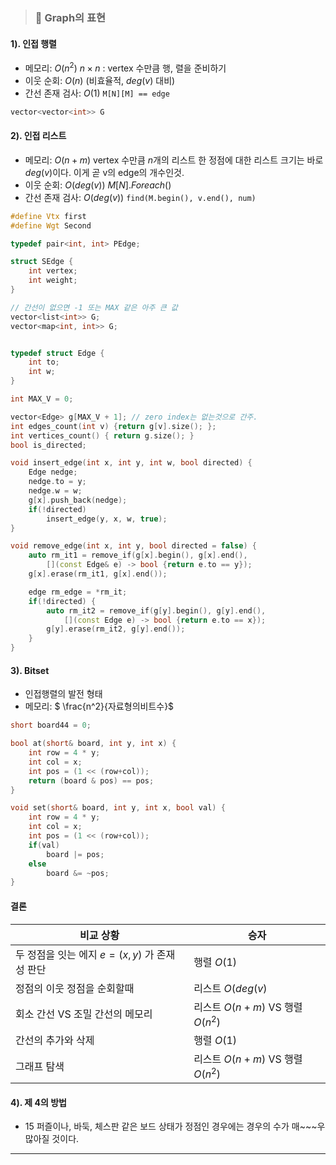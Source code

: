 > ### 📄 Graph의 표현

#### 1). 인접 행렬

* 메모리: $O(n^2)$
	$n \times n$ : vertex 수만큼 행, 렬을 준비하기
* 이웃 순회: $O(n)$ (비효율적, $deg(v)$ 대비)
* 간선 존재 검사: $O(1)$
	`M[N][M] == edge`

```cpp
vector<vector<int>> G
```

#### 2). 인접 리스트

* 메모리: $O(n + m)$
  vertex 수만큼 $n$개의 리스트
  한 정점에 대한 리스트 크기는 바로 $deg(v)$이다. 이게 곧 v의 edge의 개수인것.
* 이웃 순회: $O(deg(v))$
  $M[N].Foreach()$
* 간선 존재 검사: $O(deg(v))$
  `find(M.begin(), v.end(), num)`

```cpp
#define Vtx first
#define Wgt Second

typedef pair<int, int> PEdge;

struct SEdge {
	int vertex;
	int weight;
}

// 간선이 없으면 -1 또는 MAX 같은 아주 큰 값
vector<list<int>> G;
vector<map<int, int>> G;
```

```cpp

typedef struct Edge {
	int to;
	int w;
}

int MAX_V = 0;

vector<Edge> g[MAX_V + 1]; // zero index는 없는것으로 간주.
int edges_count(int v) {return g[v].size(); };
int vertices_count() { return g.size(); }
bool is_directed;

void insert_edge(int x, int y, int w, bool directed) {
	Edge nedge;
	nedge.to = y;
	nedge.w = w;
	g[x].push_back(nedge);
	if(!directed)
		insert_edge(y, x, w, true);
}

void remove_edge(int x, int y, bool directed = false) {
	auto rm_it1 = remove_if(g[x].begin(), g[x].end(),
		[](const Edge& e) -> bool {return e.to == y});
	g[x].erase(rm_it1, g[x].end());

	edge rm_edge = *rm_it;
	if(!directed) {
		auto rm_it2 = remove_if(g[y].begin(), g[y].end(),
			[](const Edge e) -> bool {return e.to == x});
		g[y].erase(rm_it2, g[y].end());
	}
}
```

#### 3). Bitset
* 인접행렬의 발전 형태
* 메모리: $ \frac{n^2}{자료형의비트수}$

```cpp
short board44 = 0;

bool at(short& board, int y, int x) {
	int row = 4 * y;
	int col = x;
	int pos = (1 << (row+col));
	return (board & pos) == pos;
}

void set(short& board, int y, int x, bool val) {
	int row = 4 * y;
	int col = x;
	int pos = (1 << (row+col));
	if(val)
		board |= pos;
	else 
		board &= ~pos;
}
```

#### 결론

| 비교 상황                                       | 승자                               |
| ----------------------------------------------- | ---------------------------------- |
| 두 정점을 잇는 에지 $e = (x, y)$ 가 존재성 판단 | 행렬 $O(1)$                        |
| 정점의 이웃 정점을 순회할때                     | 리스트 $O(deg(v)$                  |
| 회소 간선 VS 조밀 간선의 메모리                 | 리스트 $O(n + m)$ VS 행렬 $O(n^2)$ |
| 간선의 추가와 삭제                              | 행렬 $O(1)$                        |
| 그래프 탐색                                     | 리스트 $O(n + m)$ VS 행렬 $O(n^2)$ |

#### 4). 제 4의 방법

* 15 퍼즐이나, 바둑, 체스판 같은 보드 상태가 정점인 경우에는
경우의 수가 매~~~우 많아질 것이다.

----

